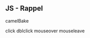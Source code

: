 JS - Rappel
---------------------------------------------
camelBake


click
dblclick
mouseover
mouseleave